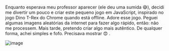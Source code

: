 Enquanto esperava meu professor aparecer (ele deu uma sumida 😅), decidi me divertir um pouco e criar este pequeno jogo em JavaScript, inspirado no jogo Dino T-Rex do Chrome quando está offline. Adore esse jogo.
Peguei algumas imagens aleatórias da internet para fazer algo rápido, então: não me processem. Mais tarde, pretendo criar algo mais autêntico. De qualquer forma, achei simples e fofo. Precisava mostrar 😍 .





![image](https://github.com/MateusOliveira991/Jogo-obstaculo-fogo/assets/142065746/5a0de791-95f4-4740-ab47-b2a6e85b7095)
